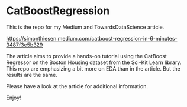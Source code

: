 # CatBoostRegression

This is the repo for my Medium and TowardsDataScience article.

https://simonthiesen.medium.com/catboost-regression-in-6-minutes-3487f3e5b329

The article aims to provide a hands-on tutorial using the CatBoost Regressor on the Boston Housing dataset from the Sci-Kit Learn library.
This repo are emphasizing a bit more on EDA than in the article. But the results are the same.

Please have a look at the article for additional information.

Enjoy!

